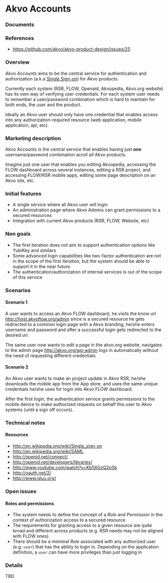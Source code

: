 # Akvo Accounts

### Documents


### References

* https://github.com/akvo/akvo-product-design/issues/25


### Overview

_Akvo Accounts_ aims to be the central service for authentication and
authorization (a.k.a [Single
Sign-on](https://en.wikipedia.org/wiki/Single_sign-on)) for Akvo products.

Currently each system (RSR, FLOW, Openaid, Akvopedia, Akvo.org website)
has its own way of verifying user credentials. For each system user needs
to remember a user/password combination which is hard to maintain for both
ends, the user and the product.

Ideally an Akvo user should only have one credential that enables access
into any authorization-required resource (web application, mobile
application, api, etc).

### Marketing description

Akvo Accounts is the central service that enables having just **one**
username/password combination acroll *all* Akvo products.

Imagine just one user that enables you editing Akvopedia, accessing the
FLOW dashboard across several instances, editing a RSR project, and
accessing FLOW/RSR mobile apps, editing some page description on an Akvo
site, etc.

### Initial features

* A single service where all Akvo user will login
* An administration page where Akvo Admins can grant permissions to a
secured resources
* Integration with current Akvo products (RSR, FLOW, Website, etc)

### Non goals

* The first iteration does not aim to support authentication options
like YubiKey and similars
* Some advanced login capabilities like two-factor authentication are 
not in the scope of the first iteration, but the system should be able
to support it in the near future.
* The authentication/authorization of internal services is out of the
scope of this service

### Scenarios

#### Scenario 1

A user wants to access an Akvo FLOW dashboard, he visits the know url
http://host.akvoflow.org/admin since is a secured resource he gets
redirected to a common login page with a Akvo branding, he/she enters
username and password and after a successful login gets redirected to
the desired url.

The same user now wants to edit a page in the akvo.org website,
navigates to the admin page http://akvo.org/wp-admin logs in
automatically without the need of requesting different credentials

#### Scenario 2

An Akvo user wants to make an project update in Akvo RSR, he/she
downloads the mobile app from the App store, and uses the same unique
credentials he/she uses for login into Akvo FLOW dashboard.

After the first login, the authentication service grants permissions to
the mobile device to make authorized requests on behalf this user to
Akvo systems (until a sign off occurs).

### Technical notes

#### Resources

* http://en.wikipedia.org/wiki/Single_sign-on
* http://en.wikipedia.org/wiki/SAML
* http://openid.net/connect/
* http://openid.net/developers/libraries/
* http://www.youtube.com/watch?v=Kb56GzQ2pSk
* http://oauth.net/2/
* http://www.gluu.org/

### Open issues

#### Roles and permissions

* The system needs to define the concept of a _Role_ and _Permission_
in the context of authorization access to a secured resource
* The requirements for granting access to a given resource are quite broad
and different across products (e.g. RSR needs may not be aligned with
FLOW ones)
* There should be a mimimal _Role_ associated with any authorized user
(e.g. `user`) that has the ability to login in. Depending on the
application definition, a `user` can have more privileges than just
logging in


### Details

TBD
